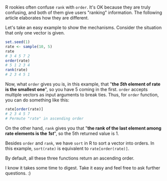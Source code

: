 R rookies often confuse `rank` with `order`. It's OK because they are truly confusing, and both of them give users "ranking" information. The following article elaborates how they are different.

Let's take an easy example to show the mechanisms. Consider the situation that only one vector is given.

```r
set.seed(1)
rate <- sample(10, 5)
rate
# 3 4 5 7 2
order(rate)
# 5 1 2 3 4
rank(rate)
# 2 3 4 5 1
```

Now, what `order` gives you is, in this example, that "__the _5th_ element of rate is the smallest one__", so you have 5 coming in the first. `order` accepts multiple vectors as input arguments to break ties. Thus, for `order` function, you can do something like this:

```r
rate[order(rate)]
# 2 3 4 5 7
# Permute "rate" in ascending order
```

On the other hand, `rank` gives you that "__the rank of the last element among rate elements is the *1st*__", so the 5th returned value is 1.

Besides `order` and `rank`, we have `sort` in R to sort a vector into orders. In this example, `sort(rate)` is equivalent to `rate[order(rate)]`.

By default, all these three functions return an ascending order.

I know it takes some time to digest. Take it easy and feel free to ask further questions. :)